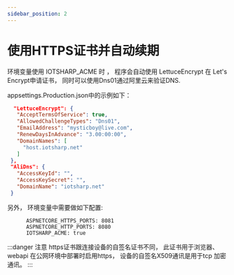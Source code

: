 ```yaml
---
sidebar_position: 2
---
```


# 使用HTTPS证书并自动续期 

环境变量使用 IOTSHARP_ACME 时 ， 程序会自动使用 LettuceEncrypt  在 Let's Encrypt申请证书， 同时可以使用Dns01通过阿里云来验证DNS.
 
 appsettings.Production.json中的示例如下：

 ``` json
   "LettuceEncrypt": {
    "AcceptTermsOfService": true,
    "AllowedChallengeTypes": "Dns01",
    "EmailAddress": "mysticboy@live.com",
    "RenewDaysInAdvance": "3.00:00:00",
    "DomainNames": [
      "host.iotsharp.net"
    ]
  },
  "AliDns": {
    "AccessKeyId": "",
    "AccessKeySecret": "",
    "DomainName": "iotsharp.net"
  }


 ```

 另外， 环境变量中需要做如下配置:
 ``` 
       ASPNETCORE_HTTPS_PORTS: 8081 
       ASPNETCORE_HTTP_PORTS: 8080
       IOTSHARP_ACME: true

 ```

:::danger 注意
  https证书跟连接设备的自签名证书不同， 此证书用于浏览器、webapi 在公网环境中部署时启用https， 
  设备的自签名X509通讯是用于tcp 加密通讯。 
:::